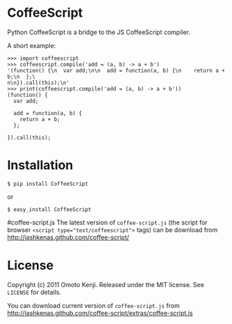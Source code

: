 CoffeeScript
============
Python CoffeeScript is a bridge to the JS CoffeeScript compiler. 

A short example:

    >>> import coffeescript
    >>> coffeescript.compile('add = (a, b) -> a + b')
    '(function() {\n  var add;\n\n  add = function(a, b) {\n    return a + b;\n  };\
    n\n}).call(this);\n'
    >>> print(coffeescript.compile('add = (a, b) -> a + b'))
    (function() {
      var add;
    
      add = function(a, b) {
        return a + b;
      };
    
    }).call(this);


# Installation

    $ pip install CoffeeScript

or
    
    $ easy_install CoffeeScript


#coffee-script.js
The latest version of `coffee-script.js` (the script for browser `<script type="text/coffeescript">` tags)
can be download from http://jashkenas.github.com/coffee-script/

# License
Copyright (c) 2011 Omoto Kenji.
Released under the MIT license. See `LICENSE` for details.

You can download current version of `coffee-script.js` from 
http://jashkenas.github.com/coffee-script/extras/coffee-script.js

